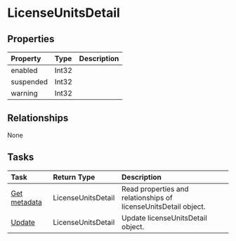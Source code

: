 # LicenseUnitsDetail



## Properties
| Property	   | Type	|Description|
|:---------------|:--------|:----------|
|enabled|Int32||
|suspended|Int32||
|warning|Int32||

## Relationships
None


## Tasks

| Task		   | Return Type	|Description|
|:---------------|:--------|:----------|
|[Get metadata](../api/licenseunitsdetail_get.md) | LicenseUnitsDetail |Read properties and relationships of licenseUnitsDetail object.|
|[Update](../api/licenseunitsdetail_update.md) | LicenseUnitsDetail	|Update licenseUnitsDetail object. |

